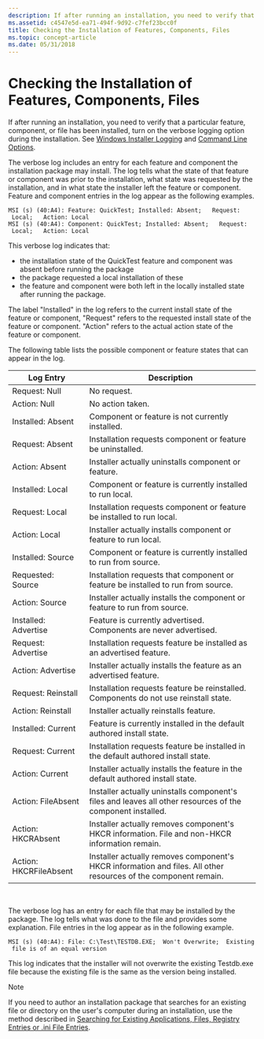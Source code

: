```yaml
---
description: If after running an installation, you need to verify that a particular feature, component, or file has been installed, turn on the verbose logging option during the installation. See Windows Installer Logging and Command Line Options.
ms.assetid: c4547e5d-ea71-494f-9d92-c7fef23bcc0f
title: Checking the Installation of Features, Components, Files
ms.topic: concept-article
ms.date: 05/31/2018
---
```


# Checking the Installation of Features, Components, Files

If after running an installation, you need to verify that a particular feature, component, or file has been installed, turn on the verbose logging option during the installation. See [Windows Installer Logging](windows-installer-logging.md) and [Command Line Options](command-line-options.md).

The verbose log includes an entry for each feature and component the installation package may install. The log tells what the state of that feature or component was prior to the installation, what state was requested by the installation, and in what state the installer left the feature or component. Feature and component entries in the log appear as the following examples.

``` syntax
MSI (s) (40:A4): Feature: QuickTest; Installed: Absent;   Request:
 Local;   Action: Local
MSI (s) (40:A4): Component: QuickTest; Installed: Absent;   Request:
 Local;   Action: Local
```

This verbose log indicates that:

-   the installation state of the QuickTest feature and component was absent before running the package
-   the package requested a local installation of these
-   the feature and component were both left in the locally installed state after running the package.

The label "Installed" in the log refers to the current install state of the feature or component, "Request" refers to the requested install state of the feature or component. "Action" refers to the actual action state of the feature or component.

The following table lists the possible component or feature states that can appear in the log.



| Log Entry              | Description                                                                                                     |
|------------------------|-----------------------------------------------------------------------------------------------------------------|
| Request: Null          | No request.                                                                                                     |
| Action: Null           | No action taken.                                                                                                |
| Installed: Absent      | Component or feature is not currently installed.                                                                |
| Request: Absent        | Installation requests component or feature be uninstalled.                                                      |
| Action: Absent         | Installer actually uninstalls component or feature.                                                             |
| Installed: Local       | Component or feature is currently installed to run local.                                                       |
| Request: Local         | Installation requests component or feature be installed to run local.                                           |
| Action: Local          | Installer actually installs component or feature to run local.                                                  |
| Installed: Source      | Component or feature is currently installed to run from source.                                                 |
| Requested: Source      | Installation requests that component or feature be installed to run from source.                                |
| Action: Source         | Installer actually installs the component or feature to run from source.                                        |
| Installed: Advertise   | Feature is currently advertised. Components are never advertised.                                               |
| Request: Advertise     | Installation requests feature be installed as an advertised feature.                                            |
| Action: Advertise      | Installer actually installs the feature as an advertised feature.                                               |
| Request: Reinstall     | Installation requests feature be reinstalled. Components do not use reinstall state.                            |
| Action: Reinstall      | Installer actually reinstalls feature.                                                                          |
| Installed: Current     | Feature is currently installed in the default authored install state.                                           |
| Request: Current       | Installation requests feature be installed in the default authored install state.                               |
| Action: Current        | Installer actually installs the feature in the default authored install state.                                  |
| Action: FileAbsent     | Installer actually uninstalls component's files and leaves all other resources of the component installed.      |
| Action: HKCRAbsent     | Installer actually removes component's HKCR information. File and non-HKCR information remain.                  |
| Action: HKCRFileAbsent | Installer actually removes component's HKCR information and files. All other resources of the component remain. |



 

The verbose log has an entry for each file that may be installed by the package. The log tells what was done to the file and provides some explanation. File entries in the log appear as in the following example.

``` syntax
MSI (s) (40:A4): File: C:\Test\TESTDB.EXE;  Won't Overwrite;  Existing
 file is of an equal version
```

This log indicates that the installer will not overwrite the existing Testdb.exe file because the existing file is the same as the version being installed.

> [!Note]  
> If you need to author an installation package that searches for an existing file or directory on the user's computer during an installation, use the method described in [Searching for Existing Applications, Files, Registry Entries or .ini File Entries](searching-for-existing-applications-files-registry-entries-or--ini-file-entries.md).

 

 

 




